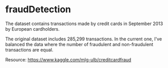 # fraudDetection

The dataset contains transactions made by credit cards in September 2013 by European cardholders.

The original dataset includes 285,299 transactions. In the current one, I've balanced the data where the number of fraudulent and non-fraudulent transactions are equal.

Resource: https://www.kaggle.com/mlg-ulb/creditcardfraud

